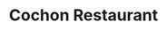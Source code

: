 ---
title: Cochon Restaurant
lng: -90.0672842
lat: 29.9422816
color: '#31225D'
type: restaurant
address: '930 Tchoupitoulas St, New Orleans, LA 70130'
rating: 5
tags:
  - cajun
  - country
  - seafood
---